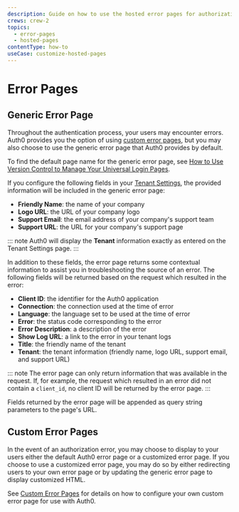```yaml
---
description: Guide on how to use the hosted error pages for authorization error events
crews: crew-2
topics:
  - error-pages
  - hosted-pages
contentType: how-to
useCase: customize-hosted-pages
---
```


# Error Pages

## Generic Error Page

Throughout the authentication process, your users may encounter errors. Auth0 provides you the option of using [custom error pages](/hosted-pages/custom-error-pages), but you may also choose to use the generic error page that Auth0 provides by default.

To find the default page name for the generic error page, see [How to Use Version Control to Manage Your Universal Login Pages](/universal-login/version-control).

If you configure the following fields in your [Tenant Settings](${manage_url}/#/tenant/), the provided information will be included in the generic error page:

* **Friendly Name**: the name of your company
* **Logo URL**: the URL of your company logo
* **Support Email**: the email address of your company's support team
* **Support URL**: the URL for your company's support page

::: note
Auth0 will display the **Tenant** information exactly as entered on the Tenant Settings page.
:::

In addition to these fields, the error page returns some contextual information to assist you in troubleshooting the source of an error. The following fields will be returned based on the request which resulted in the error:

* **Client ID**: the identifier for the Auth0 application
* **Connection**: the connection used at the time of error
* **Language**: the language set to be used at the time of error
* **Error**: the status code corresponding to the error
* **Error Description**: a description of the error
* **Show Log URL**: a link to the error in your tenant logs
* **Title**: the friendly name of the tenant
* **Tenant**: the tenant information (friendly name, logo URL, support email, and support URL)

::: note
The error page can only return information that was available in the request. If, for example, the request which resulted in an error did not contain a `client_id`, no client ID will be returned by the error page.
:::

Fields returned by the error page will be appended as query string parameters to the page's URL.

## Custom Error Pages

In the event of an authorization error, you may choose to display to your users either the default Auth0 error page or a customized error page. If you choose to use a customized error page, you may do so by either redirecting users to your own error page or by updating the generic error page to display customized HTML.

See [Custom Error Pages](/universal-login/custom-error-pages) for details on how to configure your own custom error page for use with Auth0.
